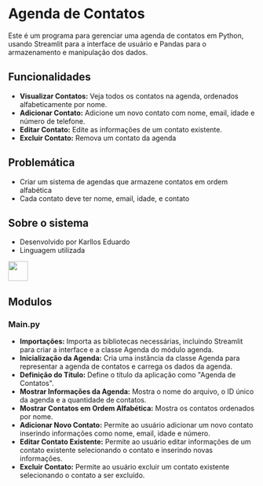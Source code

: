 # Agenda de Contatos

Este é um programa para gerenciar uma agenda de contatos em Python, usando Streamlit para a interface de usuário e Pandas para o armazenamento e manipulação dos dados.

## Funcionalidades

- **Visualizar Contatos:** Veja todos os contatos na agenda, ordenados alfabeticamente por nome.
- **Adicionar Contato:** Adicione um novo contato com nome, email, idade e número de telefone.
- **Editar Contato:** Edite as informações de um contato existente.
- **Excluir Contato:** Remova um contato da agenda

## Problemática
- Criar um sistema de agendas  que armazene contatos em ordem alfabética
- Cada contato deve ter nome, email, idade, e contato

## Sobre o sistema
- Desenvolvido por Karllos Eduardo
- Linguagem utilizada
<div style="display: flex;">
  <img src="https://cdn.jsdelivr.net/gh/devicons/devicon/icons/python/python-original.svg" width="40" height="40" style="margin-right: 10px;">
</div>

## Modulos
### Main.py
- **Importações:**
Importa as bibliotecas necessárias, incluindo Streamlit para criar a interface e a classe Agenda do módulo agenda.
- **Inicialização da Agenda:**
Cria uma instância da classe Agenda para representar a agenda de contatos e carrega os dados da agenda.
- **Definição do Título:**
Define o título da aplicação como "Agenda de Contatos".
- **Mostrar Informações da Agenda:**
Mostra o nome do arquivo, o ID único da agenda e a quantidade de contatos.
- **Mostrar Contatos em Ordem Alfabética:**
Mostra os contatos ordenados por nome.
- **Adicionar Novo Contato:**
Permite ao usuário adicionar um novo contato inserindo informações como nome, email, idade e número.
- **Editar Contato Existente:**
Permite ao usuário editar informações de um contato existente selecionando o contato e inserindo novas informações.
- **Excluir Contato:**
Permite ao usuário excluir um contato existente selecionando o contato a ser excluído.



